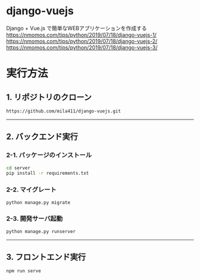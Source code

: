 # django-vuejs
Django + Vue.js で簡単なWEBアプリケーションを作成する
https://nmomos.com/tips/python/2019/07/18/django-vuejs-1/
https://nmomos.com/tips/python/2019/07/18/django-vuejs-2/
https://nmomos.com/tips/python/2019/07/18/django-vuejs-3/


# 実行方法
## 1. リポジトリのクローン
```bash
https://github.com/mila411/django-vuejs.git
```
***
## 2. バックエンド実行

### 2-1. パッケージのインストール
```bash
cd server
pip install -r requirements.txt
```

### 2-2. マイグレート
```bash
python manage.py migrate
```

### 2-3. 開発サーバ起動
```bash
python manage.py runserver
```
***
## 3. フロントエンド実行
```bash
npm run serve
```
